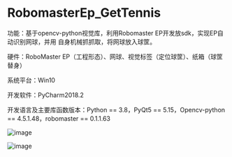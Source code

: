 # RobomasterEp_GetTennis
功能：基于opencv-python视觉库，利用Robomaster EP开发放sdk，实现EP自动识别网球，并用 自身机械抓抓取，将网球放入球筐。

硬件：RoboMaster EP（工程形态）、网球、视觉标签（定位球筐）、纸箱（球筐替身）

系统平台：Win10

开发软件：PyCharm2018.2

开发语言及主要库函数版本：Python == 3.8，PyQt5 == 5.15，Opencv-python == 4.5.1.48，robomaster == 0.1.1.63

![image](https://user-images.githubusercontent.com/35596352/155084654-70eeab6c-965c-49e1-acdb-2aaf535c3572.png)

![image](https://user-images.githubusercontent.com/35596352/155084757-7b06b273-b09a-4795-b056-6b234264a639.png)


